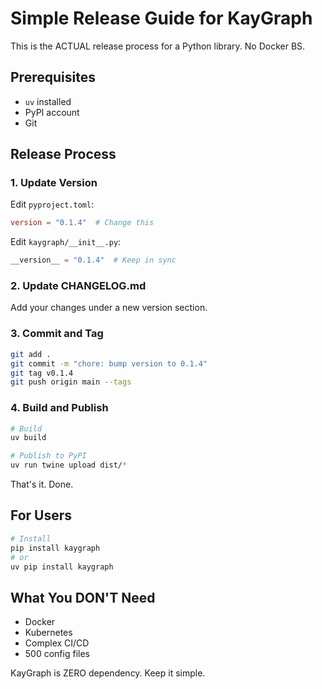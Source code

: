 # Simple Release Guide for KayGraph

This is the ACTUAL release process for a Python library. No Docker BS.

## Prerequisites

- `uv` installed
- PyPI account
- Git

## Release Process

### 1. Update Version

Edit `pyproject.toml`:
```toml
version = "0.1.4"  # Change this
```

Edit `kaygraph/__init__.py`:
```python
__version__ = "0.1.4"  # Keep in sync
```

### 2. Update CHANGELOG.md

Add your changes under a new version section.

### 3. Commit and Tag

```bash
git add .
git commit -m "chore: bump version to 0.1.4"
git tag v0.1.4
git push origin main --tags
```

### 4. Build and Publish

```bash
# Build
uv build

# Publish to PyPI
uv run twine upload dist/*
```

That's it. Done.

## For Users

```bash
# Install
pip install kaygraph
# or
uv pip install kaygraph
```

## What You DON'T Need

- Docker
- Kubernetes  
- Complex CI/CD
- 500 config files

KayGraph is ZERO dependency. Keep it simple.
